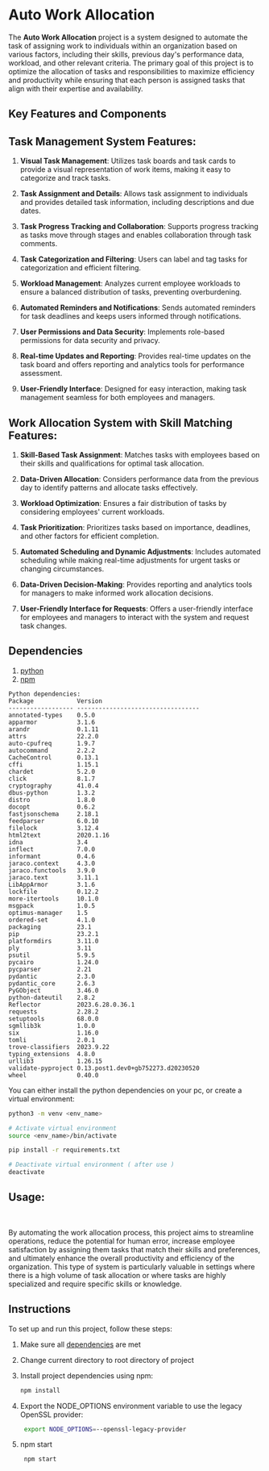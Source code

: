 # Auto Work Allocation

The **Auto Work Allocation** project is a system designed to automate the task of assigning work to individuals within an organization based on various factors, including their skills, previous day's performance data, workload, and other relevant criteria. The primary goal of this project is to optimize the allocation of tasks and responsibilities to maximize efficiency and productivity while ensuring that each person is assigned tasks that align with their expertise and availability.

## Key Features and Components

## Task Management System Features:

1. **Visual Task Management**: Utilizes task boards and task cards to provide a visual representation of work items, making it easy to categorize and track tasks.

2. **Task Assignment and Details**: Allows task assignment to individuals and provides detailed task information, including descriptions and due dates.

3. **Task Progress Tracking and Collaboration**: Supports progress tracking as tasks move through stages and enables collaboration through task comments.

4. **Task Categorization and Filtering**: Users can label and tag tasks for categorization and efficient filtering.

5. **Workload Management**: Analyzes current employee workloads to ensure a balanced distribution of tasks, preventing overburdening.

6. **Automated Reminders and Notifications**: Sends automated reminders for task deadlines and keeps users informed through notifications.

7. **User Permissions and Data Security**: Implements role-based permissions for data security and privacy.

8. **Real-time Updates and Reporting**: Provides real-time updates on the task board and offers reporting and analytics tools for performance assessment.

9. **User-Friendly Interface**: Designed for easy interaction, making task management seamless for both employees and managers.

## Work Allocation System with Skill Matching Features:

1. **Skill-Based Task Assignment**: Matches tasks with employees based on their skills and qualifications for optimal task allocation.

2. **Data-Driven Allocation**: Considers performance data from the previous day to identify patterns and allocate tasks effectively.

3. **Workload Optimization**: Ensures a fair distribution of tasks by considering employees' current workloads.

4. **Task Prioritization**: Prioritizes tasks based on importance, deadlines, and other factors for efficient completion.

5. **Automated Scheduling and Dynamic Adjustments**: Includes automated scheduling while making real-time adjustments for urgent tasks or changing circumstances.

6. **Data-Driven Decision-Making**: Provides reporting and analytics tools for managers to make informed work allocation decisions.

7. **User-Friendly Interface for Requests**: Offers a user-friendly interface for employees and managers to interact with the system and request task changes.

## Dependencies

1. [python](https://www.python.org/downloads/)
2. [npm](https://www.npmjs.com/)

```
Python dependencies:
Package            Version
------------------ ----------------------------------
annotated-types    0.5.0
apparmor           3.1.6
arandr             0.1.11
attrs              22.2.0
auto-cpufreq       1.9.7
autocommand        2.2.2
CacheControl       0.13.1
cffi               1.15.1
chardet            5.2.0
click              8.1.7
cryptography       41.0.4
dbus-python        1.3.2
distro             1.8.0
docopt             0.6.2
fastjsonschema     2.18.1
feedparser         6.0.10
filelock           3.12.4
html2text          2020.1.16
idna               3.4
inflect            7.0.0
informant          0.4.6
jaraco.context     4.3.0
jaraco.functools   3.9.0
jaraco.text        3.11.1
LibAppArmor        3.1.6
lockfile           0.12.2
more-itertools     10.1.0
msgpack            1.0.5
optimus-manager    1.5
ordered-set        4.1.0
packaging          23.1
pip                23.2.1
platformdirs       3.11.0
ply                3.11
psutil             5.9.5
pycairo            1.24.0
pycparser          2.21
pydantic           2.3.0
pydantic_core      2.6.3
PyGObject          3.46.0
python-dateutil    2.8.2
Reflector          2023.6.28.0.36.1
requests           2.28.2
setuptools         68.0.0
sgmllib3k          1.0.0
six                1.16.0
tomli              2.0.1
trove-classifiers  2023.9.22
typing_extensions  4.8.0
urllib3            1.26.15
validate-pyproject 0.13.post1.dev0+gb752273.d20230520
wheel              0.40.0
```

You can either install the python dependencies on your pc, or create a virtual environment:

```bash
python3 -m venv <env_name>

# Activate virtual environment
source <env_name>/bin/activate

pip install -r requirements.txt

# Deactivate virtual environment ( after use )
deactivate
```

## Usage:
<br>

By automating the work allocation process, this project aims to streamline operations, reduce the potential for human error, increase employee satisfaction by assigning them tasks that match their skills and preferences, and ultimately enhance the overall productivity and efficiency of the organization. This type of system is particularly valuable in settings where there is a high volume of task allocation or where tasks are highly specialized and require specific skills or knowledge.


## Instructions

To set up and run this project, follow these steps:

1. Make sure all [dependencies](https://github.com/dhanush788/Auto-work-allocation#dependencies) are met

2. Change current directory to root directory of project

3. Install project dependencies using npm:

   ```bash
   npm install
   ```

4. Export the NODE_OPTIONS environment variable to use the legacy OpenSSL provider:
   ```bash
    export NODE_OPTIONS=--openssl-legacy-provider
   ```

5. npm start
   ```bash
    npm start
   ```


